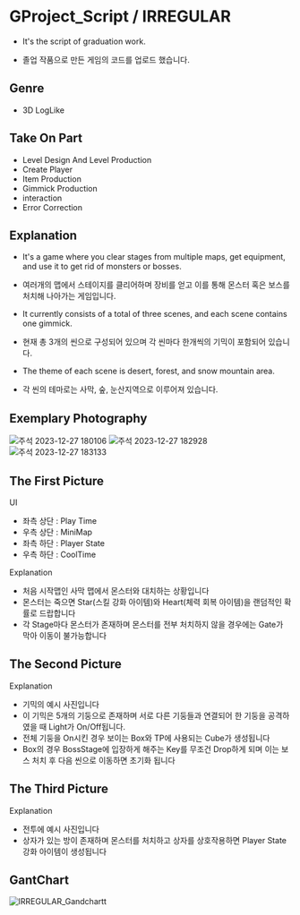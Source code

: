 # GProject_Script / IRREGULAR
- It's the script of graduation work.<br/> 
* 졸업 작품으로 만든 게임의 코드를 업로드 했습니다.<br/> 

## Genre<br/> 
- 3D LogLike

## Take On Part
- Level Design And Level Production<br/>
- Create Player<br/>
- Item Production<br/>
- Gimmick Production<br/>
- interaction<br/>
- Error Correction<br/>

## Explanation<br/>
- It's a game where you clear stages from multiple maps, get equipment, and use it to get rid of monsters or bosses.<br/>
* 여러개의 맵에서 스테이지를 클리어하며 장비를 얻고 이를 통해 몬스터 혹은 보스를 처치해 나아가는 게임입니다.<br/>
- It currently consists of a total of three scenes, and each scene contains one gimmick.<br/>
* 현재 총 3개의 씬으로 구성되어 있으며 각 씬마다 한개씩의 기믹이 포함되어 있습니다.<br/>
- The theme of each scene is desert, forest, and snow mountain area.<br/>
* 각 씬의 테마로는 사막, 숲, 눈산지역으로 이루어져 있습니다.

## Exemplary Photography
![주석 2023-12-27 180106](https://github.com/sju1026/GProject_Script/assets/128655662/e844fdfc-6755-4400-9434-3d34af36a428)
![주석 2023-12-27 182928](https://github.com/sju1026/GProject_Script/assets/128655662/047257cf-52c0-4ab8-a416-03ffe394897d)
![주석 2023-12-27 183133](https://github.com/sju1026/GProject_Script/assets/128655662/833245f9-ecdc-4c09-ac06-38ab429bcde7)

## The First Picture
UI<br/>
- 좌측 상단 : Play Time<br/>
- 우측 상단 : MiniMap<br/>
- 좌측 하단 : Player State<br/>
- 우측 하단 : CoolTime<br/>

Explanation<br/>
- 처음 시작맵인 사막 맵에서 몬스터와 대치하는 상황입니다<br/>
- 몬스터는 죽으면 Star(스킬 강화 아이템)와 Heart(체력 회복 아이템)을 랜덤적인 확률로 드랍합니다<br/>
- 각 Stage마다 몬스터가 존재하며 몬스터를 전부 처치하지 않을 경우에는 Gate가 막아 이동이 불가능합니다<br/>

## The Second Picture
Explanation<br/>
- 기믹의 예시 사진입니다<br/>
- 이 기믹은 5개의 기둥으로 존재하며 서로 다른 기둥들과 연결되어 한 기둥을 공격하였을 때 Light가 On/Off됩니다.<br/>
- 전체 기둥을 On시킨 경우 보이는 Box와 TP에 사용되는 Cube가 생성됩니다<br/>
- Box의 경우 BossStage에 입장하게 해주는 Key를 무조건 Drop하게 되며 이는 보스 처치 후 다음 씬으로 이동하면 초기화 됩니다<br/>

## The Third Picture
Explanation<br/>
- 전투에 예시 사진입니다<br/>
- 상자가 있는 방이 존재하며 몬스터를 처치하고 상자를 상호작용하면 Player State강화 아이템이 생성됩니다<br/>

## GantChart
![IRREGULAR_Gandchartt](https://github.com/sju1026/GProject_Script/assets/128655662/e35638bc-7d1e-4444-be1d-8a8953749314)
